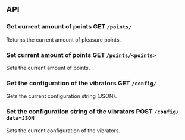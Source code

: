 ## API

### Get current amount of points GET `/points/`

Returns the current amount of pleasure points.

### Set current amount of points GET `/points/<points>`

Sets the current amount of points.

### Get the configuration of the vibrators GET `/config/`

Gets the current configuration string (JSON).

### Set the configuration string of the vibrators POST `/config/ data=JSON`

Sets the current configuration of the vibrators.
